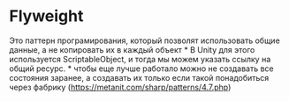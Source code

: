 # Flyweight
Это паттерн програмирования, который позволят использовать общие данные, а не копировать их в каждый объект
*
В Unity для этого используется ScriptableObject, и тогда мы можем указать ссылку на общий ресурс.
*
чтобы еще лучше работало можно не создавать все состояния заранее, а создавать их только если такой понадобиться через фабрику (https://metanit.com/sharp/patterns/4.7.php)
